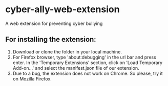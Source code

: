 # cyber-ally-web-extension
A web extension for preventing cyber bullying

## For installing the extension:
1. Download or clone the folder in your local machine.
2. For Firefox browser, type 'about:debugging' in the url bar and press enter. In the 'Temporary Extensions' section, click on 'Load Temporary Add-on...' and select the manifest.json file of our extension.
3. Due to a bug, the extension does not work on Chrome. So please, try it on Mozilla Firefox.
